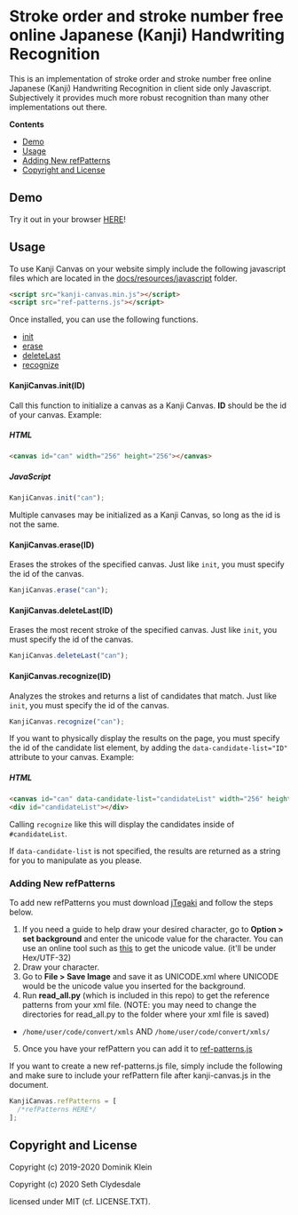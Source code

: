 # Stroke order and stroke number free online Japanese (Kanji) Handwriting Recognition

This is an implementation of stroke order and stroke number free online Japanese (Kanji) Handwriting Recognition
in client side only Javascript. Subjectively it provides much more robust recognition than many other implementations out there.

**Contents**

- [Demo](#demo)
- [Usage](#usage)
- [Adding New refPatterns](#adding-new-refPatterns)
- [Copyright and License](#copyright-and-license)

## Demo

Try it out in your browser [HERE](https://asdfjkl.github.io/kanjicanvas/)!

## Usage

To use Kanji Canvas on your website simply include the following javascript files which are located in the [docs/resources/javascript](https://github.com/asdfjkl/kanjicanvas/tree/master/docs/resources/javascript) folder.

```html
<script src="kanji-canvas.min.js"></script>
<script src="ref-patterns.js"></script>
```

Once installed, you can use the following functions.

- [init](#kanjicanvasinitid)
- [erase](#kanjicanvaseraseid)
- [deleteLast](#kanjicanvasdeletelastid)
- [recognize](#kanjicanvasrecognizeid)

#### KanjiCanvas.init(ID)

Call this function to initialize a canvas as a Kanji Canvas. **ID** should be the id of your canvas. Example:

##### HTML

```html
<canvas id="can" width="256" height="256"></canvas>
```

##### JavaScript

```javascript
KanjiCanvas.init("can");
```

Multiple canvases may be initialized as a Kanji Canvas, so long as the id is not the same.

#### KanjiCanvas.erase(ID)

Erases the strokes of the specified canvas. Just like `init`, you must specify the id of the canvas.

```javascript
KanjiCanvas.erase("can");
```

#### KanjiCanvas.deleteLast(ID)

Erases the most recent stroke of the specified canvas. Just like `init`, you must specify the id of the canvas.

```javascript
KanjiCanvas.deleteLast("can");
```

#### KanjiCanvas.recognize(ID)

Analyzes the strokes and returns a list of candidates that match. Just like `init`, you must specify the id of the canvas.

```javascript
KanjiCanvas.recognize("can");
```

If you want to physically display the results on the page, you must specify the id of the candidate list element, by adding the `data-candidate-list="ID"` attribute to your canvas. Example:

##### HTML

```html
<canvas id="can" data-candidate-list="candidateList" width="256" height="256"></canvas>
<div id="candidateList"></div>
```

Calling `recognize` like this will display the candidates inside of `#candidateList`.

If `data-candidate-list` is not specified, the results are returned as a string for you to manipulate as you please.

### Adding New refPatterns

To add new refPatterns you must download [jTegaki](https://github.com/asdfjkl/kanjicanvas/files/4936570/jTegaki.zip) and follow the steps below.

1. If you need a guide to help draw your desired character, go to **Option > set background** and enter the unicode value for the character. You can use an online tool such as [this](https://r12a.github.io/app-conversion/) to get the unicode value. (it'll be under Hex/UTF-32)
2. Draw your character.
3. Go to **File > Save Image** and save it as UNICODE.xml where UNICODE would be the unicode value you inserted for the background.
4. Run **read_all.py** (which is included in this repo) to get the reference patterns from your xml file. (NOTE: you may need to change the directories for read_all.py to the folder where your xml file is saved)

- `/home/user/code/convert/xmls` AND `/home/user/code/convert/xmls/`

5. Once you have your refPattern you can add it to [ref-patterns.js](https://github.com/asdfjkl/kanjicanvas/blob/master/docs/resources/javascript/ref-patterns.js)

If you want to create a new ref-patterns.js file, simply include the following and make sure to include your refPattern file after kanji-canvas.js in the document.

```javascript
KanjiCanvas.refPatterns = [
  /*refPatterns HERE*/
];
```

## Copyright and License

Copyright (c) 2019-2020 Dominik Klein

Copyright (c) 2020 Seth Clydesdale

licensed under MIT (cf. LICENSE.TXT).
